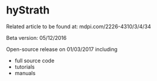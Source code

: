 # hyStrath

Related article to be found at: mdpi.com/2226-4310/3/4/34

Beta version: 05/12/2016

Open-source release on 01/03/2017 including
+ full source code
+ tutorials
+ manuals
